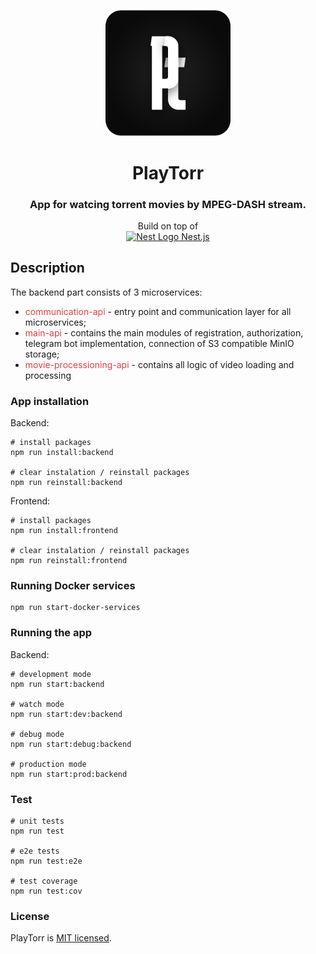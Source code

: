 <p align="center">
  <img src="./pt.svg" width="200" alt="PlayTorr Logo" />
</p>

[circleci-image]: ./pt.svg

<h1 align="center">PlayTorr</h1>
<h3 align="center">App for watcing torrent movies by MPEG-DASH stream.</h3>
<p align="center">Build on top of <br /><a href="http://nestjs.com/" target="blank"><img src="https://nestjs.com/img/logo-small.svg" width="16" alt="Nest Logo" /> Nest.js</a></p>

## Description

The backend part consists of 3 microservices:
* <span style="color: #de3f3f">communication-api</span> - entry point and communication layer for all microservices;
* <span style="color: #de3f3f">main-api</span> - contains the main modules of registration, authorization, telegram bot implementation, connection of S3 compatible MinIO storage;
* <span style="color: #de3f3f">movie-processioning-api</span> - contains all logic of video loading and processing

### App installation

Backend:

```
# install packages
npm run install:backend

# clear instalation / reinstall packages
npm run reinstall:backend
```
Frontend:

```
# install packages
npm run install:frontend

# clear instalation / reinstall packages
npm run reinstall:frontend
```

### Running Docker services

```
npm run start-docker-services
```

### Running the app

Backend:

```
# development mode
npm run start:backend

# watch mode
npm run start:dev:backend

# debug mode
npm run start:debug:backend

# production mode
npm run start:prod:backend
```

### Test

```
# unit tests
npm run test

# e2e tests
npm run test:e2e

# test coverage
npm run test:cov
```

### License

PlayTorr is [MIT licensed](LICENSE).
